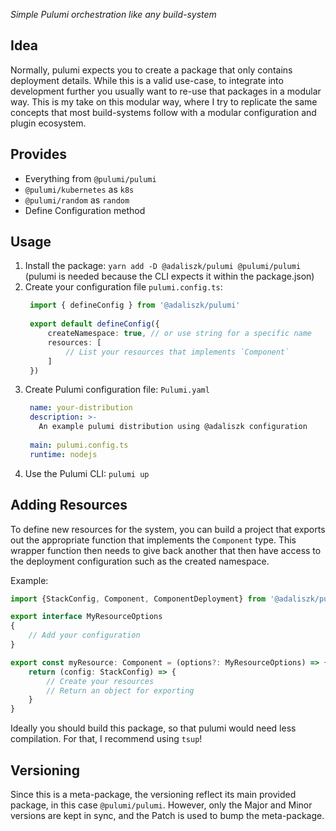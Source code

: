 _Simple Pulumi orchestration like any build-system_

## Idea

Normally, pulumi expects you to create a package that only contains deployment details. While this is a valid use-case,
to integrate into development further you usually want to re-use that packages in a modular way. This is my take on this
modular way, where I try to replicate the same concepts that most build-systems follow with a modular configuration and
plugin ecosystem.

## Provides

- Everything from `@pulumi/pulumi`
- `@pulumi/kubernetes` as `k8s`
- `@pulumi/random` as `random`
- Define Configuration method

## Usage

1. Install the package: `yarn add -D @adaliszk/pulumi @pulumi/pulumi`
   (pulumi is needed because the CLI expects it within the package.json)
2. Create your configuration file `pulumi.config.ts`:
   ```typescript
    import { defineConfig } from '@adaliszk/pulumi'
    
    export default defineConfig({
        createNamespace: true, // or use string for a specific name
        resources: [
            // List your resources that implements `Component`
        ]
    })
   ```
3. Create Pulumi configuration file: `Pulumi.yaml`
   ```yaml
    name: your-distribution
    description: >-
      An example pulumi distribution using @adaliszk configuration
    
    main: pulumi.config.ts
    runtime: nodejs
   ```
4. Use the Pulumi CLI: `pulumi up`

## Adding Resources

To define new resources for the system, you can build a project that exports out the appropriate
function that implements the `Component` type. This wrapper function then needs to give back another
that then have access to the deployment configuration such as the created namespace.

Example:

```typescript
import {StackConfig, Component, ComponentDeployment} from '@adaliszk/pulumi'

export interface MyResourceOptions
{
    // Add your configuration 
}

export const myResource: Component = (options?: MyResourceOptions) => {
    return (config: StackConfig) => {
        // Create your resources
        // Return an object for exporting
    }
}
```

Ideally you should build this package, so that pulumi would need less compilation. For that, I recommend using `tsup`!

## Versioning

Since this is a meta-package, the versioning reflect its main provided package, in this case `@pulumi/pulumi`. However,
only the
Major and Minor versions are kept in sync, and the Patch is used to bump the meta-package.